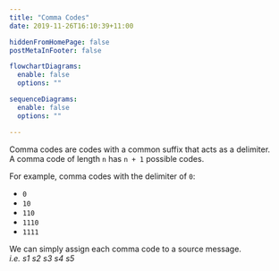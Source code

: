 ```yaml
---
title: "Comma Codes"
date: 2019-11-26T16:10:39+11:00

hiddenFromHomePage: false
postMetaInFooter: false

flowchartDiagrams:
  enable: false
  options: ""

sequenceDiagrams: 
  enable: false
  options: ""

---
```


Comma codes are codes with a common suffix that acts as a delimiter.  
A comma code of length `n` has `n + 1` possible codes.

For example, comma codes with the delimiter of `0`:

* `0`
* `10`
* `110`
* `1110`
* `1111`

We can simply assign each comma code to a source message.  
_i.e. s1 s2 s3 s4 s5_